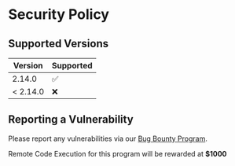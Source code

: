 # Security Policy

## Supported Versions

| Version  | Supported          |
| -------- | ------------------ |
| 2.14.0   | :white_check_mark: |
| < 2.14.0 | :x:                |

## Reporting a Vulnerability

Please report any vulnerabilities via our [Bug Bounty Program](https://bugcrowd.com/owaspzap).

Remote Code Execution for this program will be rewarded at __$1000__

